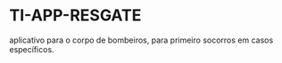 # TI-APP-RESGATE
aplicativo para o corpo de bombeiros, para primeiro socorros em casos específicos.
